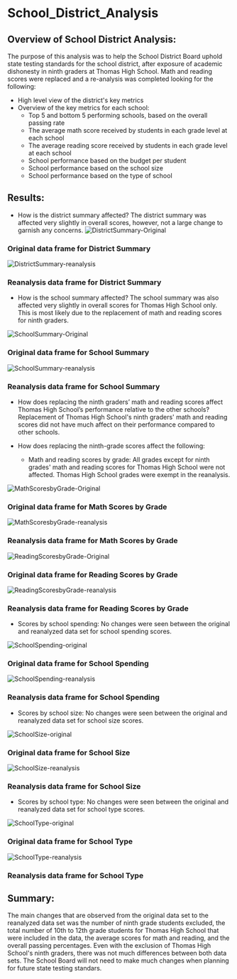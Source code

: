 # School_District_Analysis

## Overview of School District Analysis: 
The purpose of this analysis was to help the School District Board uphold state testing standards for the school district, after exposure of academic dishonesty in ninth graders at Thomas High School. Math and reading scores were replaced and a re-analysis was completed looking for the following:
- High level view of the district's key metrics
- Overview of the key metrics for each school:
  - Top 5 and bottom 5 performing schools, based on the overall passing rate
  - The average math score received by students in each grade level at each school
  - The average reading score received by students in each grade level at each school
  - School performance based on the budget per student
  - School performance based on the school size 
  - School performance based on the type of school

## Results:
- How is the district summary affected? The district summary was affected very slightly in overall scores, however, not a large change to garnish any concerns.
![DistrictSummary-Original](https://user-images.githubusercontent.com/96352427/151696388-5fad1126-d20b-4bdb-bfe3-20d4651a92bd.PNG)
### Original data frame for District Summary

![DistrictSummary-reanalysis](https://user-images.githubusercontent.com/96352427/151696409-8d712e55-909b-48e3-ae77-7739de848e3b.PNG)
### Reanalysis data frame for District Summary

- How is the school summary affected? The school summary was also affected very slightly in overall scores for Thomas High School only. This is most likely due to the replacement of math and reading scores for ninth graders.

![SchoolSummary-Original](https://user-images.githubusercontent.com/96352427/151696647-3d84413e-47bb-4ca2-87df-c66a279fc264.PNG)
### Original data frame for School Summary

![SchoolSummary-reanalysis](https://user-images.githubusercontent.com/96352427/151696666-a394e733-422a-4469-86cb-62de80697007.PNG)
### Reanalysis data frame for School Summary

- How does replacing the ninth graders’ math and reading scores affect Thomas High School’s performance relative to the other schools? Replacement of Thomas High School's ninth graders' math and reading scores did not have much affect on their performance compared to other schools.

- How does replacing the ninth-grade scores affect the following:
  - Math and reading scores by grade: All grades except for ninth grades' math and reading scores for Thomas High School were not affected. Thomas High School grades were exempt     in the reanalysis.

![MathScoresbyGrade-Original](https://user-images.githubusercontent.com/96352427/151697136-f70b30aa-6b25-459b-9452-d2e75a48b773.PNG)
### Original data frame for Math Scores by Grade

![MathScoresbyGrade-reanalysis](https://user-images.githubusercontent.com/96352427/151697157-288dbe42-0b85-477a-bdff-6f27c51cfa89.PNG)
### Reanalysis data frame for Math Scores by Grade

![ReadingScoresbyGrade-Original](https://user-images.githubusercontent.com/96352427/151697175-cf1ea02e-bd95-4371-864b-bdb4f682a5f9.PNG)
### Original data frame for Reading Scores by Grade

![ReadingScoresbyGrade-reanalysis](https://user-images.githubusercontent.com/96352427/151697192-d7de0351-8117-4a9e-8270-a6e666c6153c.PNG)
### Reanalysis data frame for Reading Scores by Grade

  - Scores by school spending: No changes were seen between the original and reanalyzed data set for school spending scores.

![SchoolSpending-original](https://user-images.githubusercontent.com/96352427/151697348-85bd2d29-e02f-4647-878b-4a4293f7ac20.PNG)
### Original data frame for School Spending

![SchoolSpending-reanalysis](https://user-images.githubusercontent.com/96352427/151698683-694a94a5-0d50-4f00-8b8c-e071054a4d4b.PNG)
### Reanalysis data frame for School Spending

  - Scores by school size: No changes were seen between the original and reanalyzed data set for school size scores.

![SchoolSize-original](https://user-images.githubusercontent.com/96352427/151697612-d1a19efb-fc2c-44e4-9dcc-2b80985b566a.PNG)
### Original data frame for School Size

![SchoolSize-reanalysis](https://user-images.githubusercontent.com/96352427/151698782-1e022df2-2756-4696-891b-d47f34cc825e.PNG)
### Reanalysis data frame for School Size

  - Scores by school type: No changes were seen between the original and reanalyzed data set for school type scores.

![SchoolType-original](https://user-images.githubusercontent.com/96352427/151697750-b630bd58-90a7-4bee-8d45-544d719a84fd.PNG)
### Original data frame for School Type

![SchoolType-reanalysis](https://user-images.githubusercontent.com/96352427/151698826-1412fe63-f8a5-41db-90a2-58db1a544d14.PNG)
### Reanalysis data frame for School Type

## Summary: 
The main changes that are observed from the original data set to the reanalyzed data set was the number of ninth grade students excluded, the total number of 10th to 12th grade students for Thomas High School that were included in the data, the average scores for math and reading, and the overall passing percentages. Even with the exclusion of Thomas High School's ninth graders, there was not much differences between both data sets. The School Board will not need to make much changes when planning for future state testing standars. 

